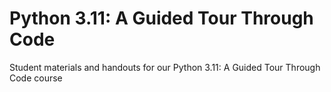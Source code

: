 # Python 3.11: A Guided Tour Through Code

Student materials and handouts for our Python 3.11: A Guided Tour Through Code course
